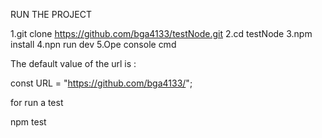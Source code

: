 RUN THE PROJECT

1.git clone https://github.com/bga4133/testNode.git
2.cd testNode
3.npm install
4.npn run dev
5.Ope console cmd

The default value of the url is :

const URL = "https://github.com/bga4133/";

for run a test

npm test
